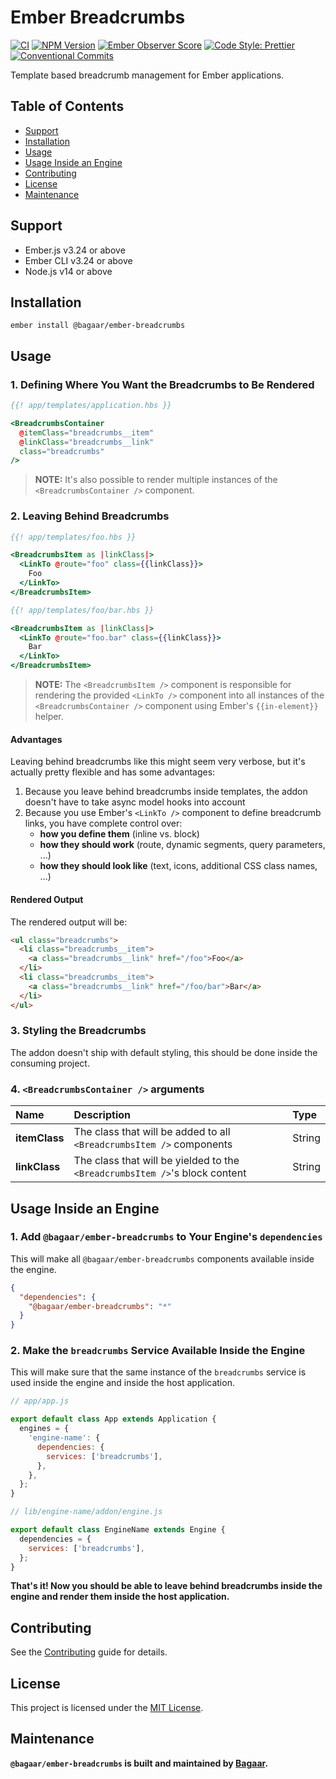 # Ember Breadcrumbs

[![CI](https://github.com/Bagaar/ember-breadcrumbs/workflows/CI/badge.svg)](https://github.com/Bagaar/ember-breadcrumbs/actions?query=workflow%3ACI)
[![NPM Version](https://badge.fury.io/js/%40bagaar%2Fember-breadcrumbs.svg)](https://badge.fury.io/js/%40bagaar%2Fember-breadcrumbs)
[![Ember Observer Score](https://emberobserver.com/badges/-bagaar-ember-breadcrumbs.svg)](https://emberobserver.com/addons/@bagaar/ember-breadcrumbs)
[![Code Style: Prettier](https://img.shields.io/badge/code_style-prettier-ff69b4.svg)](https://github.com/prettier/prettier)
[![Conventional Commits](https://img.shields.io/badge/Conventional%20Commits-1.0.0-yellow.svg)](https://conventionalcommits.org)

Template based breadcrumb management for Ember applications.

## Table of Contents

- [Support](#support)
- [Installation](#installation)
- [Usage](#usage)
- [Usage Inside an Engine](#usage-inside-an-engine)
- [Contributing](#contributing)
- [License](#license)
- [Maintenance](#maintenance)

## Support

- Ember.js v3.24 or above
- Ember CLI v3.24 or above
- Node.js v14 or above

## Installation

```shell
ember install @bagaar/ember-breadcrumbs
```

## Usage

### 1\. Defining Where You Want the Breadcrumbs to Be Rendered

```handlebars
{{! app/templates/application.hbs }}

<BreadcrumbsContainer
  @itemClass="breadcrumbs__item"
  @linkClass="breadcrumbs__link"
  class="breadcrumbs"
/>
```

> **NOTE:** It's also possible to render multiple instances of the `<BreadcrumbsContainer />` component.

### 2\. Leaving Behind Breadcrumbs

```handlebars
{{! app/templates/foo.hbs }}

<BreadcrumbsItem as |linkClass|>
  <LinkTo @route="foo" class={{linkClass}}>
    Foo
  </LinkTo>
</BreadcrumbsItem>
```

```handlebars
{{! app/templates/foo/bar.hbs }}

<BreadcrumbsItem as |linkClass|>
  <LinkTo @route="foo.bar" class={{linkClass}}>
    Bar
  </LinkTo>
</BreadcrumbsItem>
```

> **NOTE:** The `<BreadcrumbsItem />` component is responsible for rendering the provided `<LinkTo />` component into all instances of the `<BreadcrumbsContainer />` component using Ember's `{{in-element}}` helper.

#### Advantages

Leaving behind breadcrumbs like this might seem very verbose, but it's actually pretty flexible and has some advantages:

1. Because you leave behind breadcrumbs inside templates, the addon doesn't have to take async model hooks into account
2. Because you use Ember's `<LinkTo />` component to define breadcrumb links, you have complete control over:
   - **how you define them** (inline vs. block)
   - **how they should work** (route, dynamic segments, query parameters, ...)
   - **how they should look like** (text, icons, additional CSS class names, ...)

#### Rendered Output

The rendered output will be:

```html
<ul class="breadcrumbs">
  <li class="breadcrumbs__item">
    <a class="breadcrumbs__link" href="/foo">Foo</a>
  </li>
  <li class="breadcrumbs__item">
    <a class="breadcrumbs__link" href="/foo/bar">Bar</a>
  </li>
</ul>
```

### 3\. Styling the Breadcrumbs

The addon doesn't ship with default styling, this should be done inside the consuming project.

### 4\. `<BreadcrumbsContainer />` arguments

Name          | Description                                                                 | Type
:-------------| :---------------------------------------------------------------------------| :-----
**itemClass** | The class that will be added to all `<BreadcrumbsItem />` components        | String
**linkClass** | The class that will be yielded to the `<BreadcrumbsItem />`'s block content | String

## Usage Inside an Engine

### 1\. Add `@bagaar/ember-breadcrumbs` to Your Engine's `dependencies`

This will make all `@bagaar/ember-breadcrumbs` components available inside the engine.

```json
{
  "dependencies": {
    "@bagaar/ember-breadcrumbs": "*"
  }
}
```

### 2\. Make the `breadcrumbs` Service Available Inside the Engine

This will make sure that the same instance of the `breadcrumbs` service is used inside the engine and inside the host application.

```javascript
// app/app.js

export default class App extends Application {
  engines = {
    'engine-name': {
      dependencies: {
        services: ['breadcrumbs'],
      },
    },
  };
}
```

```javascript
// lib/engine-name/addon/engine.js

export default class EngineName extends Engine {
  dependencies = {
    services: ['breadcrumbs'],
  };
}
```

**That's it! Now you should be able to leave behind breadcrumbs inside the engine and render them inside the host application.**

## Contributing

See the [Contributing](./CONTRIBUTING.md) guide for details.

## License

This project is licensed under the [MIT License](./LICENSE.md).

## Maintenance

**`@bagaar/ember-breadcrumbs` is built and maintained by [Bagaar](https://bagaar.be).**
